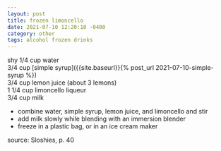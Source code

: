 ```yaml
---
layout: post
title: frozen limoncello
date: 2021-07-10 12:20:18 -0400
category: other
tags: alcohol frozen drinks
---
```


shy 1/4 cup water  
3/4 cup [simple syrup]({{site.baseurl}}{% post_url 2021-07-10-simple-syrup %})  
3/4 cup lemon juice (about 3 lemons)  
1 1/4 cup limoncello liqueur  
3/4 cup milk  
* combine water, simple syrup, lemon juice, and limoncello and stir
* add milk slowly while blending with an immersion blender
* freeze in a plastic bag, or in an ice cream maker

source: Sloshies, p. 40
